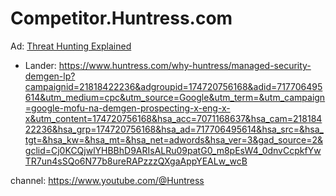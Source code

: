 # Competitor.Huntress.com
Ad: [Threat Hunting Explained](https://youtu.be/YqDoq54kljA)
- Lander: https://www.huntress.com/why-huntress/managed-security-demgen-lp?campaignid=21818422236&adgroupid=174720756168&adid=717706495614&utm_medium=cpc&utm_source=Google&utm_term=&utm_campaign=google-mofu-na-demgen-prospecting-x-eng-x-x&utm_content=174720756168&hsa_acc=7071168637&hsa_cam=21818422236&hsa_grp=174720756168&hsa_ad=717706495614&hsa_src=&hsa_tgt=&hsa_kw=&hsa_mt=&hsa_net=adwords&hsa_ver=3&gad_source=2&gclid=Cj0KCQjwlYHBBhD9ARIsALRu09patG0_m8pEsW4_0dnvCcpkfYwTR7un4sSQo6N77b8ureRAPzzzQXgaAppYEALw_wcB

channel: https://www.youtube.com/@Huntress
